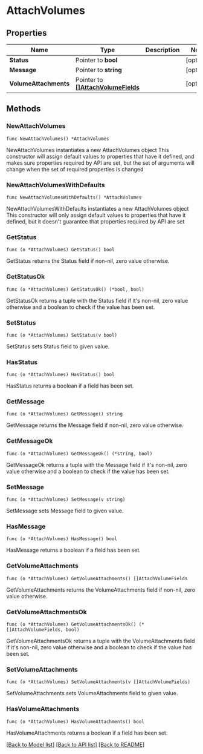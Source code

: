 # AttachVolumes

## Properties

Name | Type | Description | Notes
------------ | ------------- | ------------- | -------------
**Status** | Pointer to **bool** |  | [optional] 
**Message** | Pointer to **string** |  | [optional] 
**VolumeAttachments** | Pointer to [**[]AttachVolumeFields**](AttachVolumeFields.md) |  | [optional] 

## Methods

### NewAttachVolumes

`func NewAttachVolumes() *AttachVolumes`

NewAttachVolumes instantiates a new AttachVolumes object
This constructor will assign default values to properties that have it defined,
and makes sure properties required by API are set, but the set of arguments
will change when the set of required properties is changed

### NewAttachVolumesWithDefaults

`func NewAttachVolumesWithDefaults() *AttachVolumes`

NewAttachVolumesWithDefaults instantiates a new AttachVolumes object
This constructor will only assign default values to properties that have it defined,
but it doesn't guarantee that properties required by API are set

### GetStatus

`func (o *AttachVolumes) GetStatus() bool`

GetStatus returns the Status field if non-nil, zero value otherwise.

### GetStatusOk

`func (o *AttachVolumes) GetStatusOk() (*bool, bool)`

GetStatusOk returns a tuple with the Status field if it's non-nil, zero value otherwise
and a boolean to check if the value has been set.

### SetStatus

`func (o *AttachVolumes) SetStatus(v bool)`

SetStatus sets Status field to given value.

### HasStatus

`func (o *AttachVolumes) HasStatus() bool`

HasStatus returns a boolean if a field has been set.

### GetMessage

`func (o *AttachVolumes) GetMessage() string`

GetMessage returns the Message field if non-nil, zero value otherwise.

### GetMessageOk

`func (o *AttachVolumes) GetMessageOk() (*string, bool)`

GetMessageOk returns a tuple with the Message field if it's non-nil, zero value otherwise
and a boolean to check if the value has been set.

### SetMessage

`func (o *AttachVolumes) SetMessage(v string)`

SetMessage sets Message field to given value.

### HasMessage

`func (o *AttachVolumes) HasMessage() bool`

HasMessage returns a boolean if a field has been set.

### GetVolumeAttachments

`func (o *AttachVolumes) GetVolumeAttachments() []AttachVolumeFields`

GetVolumeAttachments returns the VolumeAttachments field if non-nil, zero value otherwise.

### GetVolumeAttachmentsOk

`func (o *AttachVolumes) GetVolumeAttachmentsOk() (*[]AttachVolumeFields, bool)`

GetVolumeAttachmentsOk returns a tuple with the VolumeAttachments field if it's non-nil, zero value otherwise
and a boolean to check if the value has been set.

### SetVolumeAttachments

`func (o *AttachVolumes) SetVolumeAttachments(v []AttachVolumeFields)`

SetVolumeAttachments sets VolumeAttachments field to given value.

### HasVolumeAttachments

`func (o *AttachVolumes) HasVolumeAttachments() bool`

HasVolumeAttachments returns a boolean if a field has been set.


[[Back to Model list]](../README.md#documentation-for-models) [[Back to API list]](../README.md#documentation-for-api-endpoints) [[Back to README]](../README.md)


